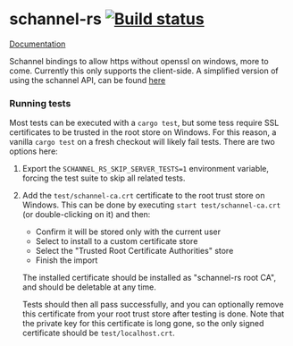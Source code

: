 schannel-rs [![Build status](https://ci.appveyor.com/api/projects/status/vefyauaf0oj10swu/branch/master?svg=true)](https://ci.appveyor.com/project/steffengy/schannel-rs/branch/master)
=====

[Documentation](http://steffengy.github.io/schannel-rs/doc/schannel/)

Schannel bindings to allow https without openssl on windows, more to come.
Currently this only supports the client-side.
A simplified version of using the schannel API, can be found [here](http://www.codeproject.com/Articles/2642/SSL-TLS-client-server-for-NET-and-SSL-tunnelling)

### Running tests

Most tests can be executed with a `cargo test`, but some tess require SSL
certificates to be trusted in the root store on Windows. For this reason, a
vanilla `cargo test` on a fresh checkout will likely fail tests. There are two
options here:

1. Export the `SCHANNEL_RS_SKIP_SERVER_TESTS=1` environment variable, forcing
   the test suite to skip all related tests.
2. Add the `test/schannel-ca.crt` certificate to the root trust store on
   Windows. This can be done by executing `start test/schannel-ca.crt` (or
   double-clicking on it) and then:

    * Confirm it will be stored only with the current user
    * Select to install to a custom certificate store
    * Select the "Trusted Root Certificate Authorities" store
    * Finish the import

   The installed certificate should be installed as "schannel-rs root CA", and
   should be deletable at any time.

   Tests should then all pass successfully, and you can optionally remove this
   certificate from your root trust store after testing is done. Note that the
   private key for this certificate is long gone, so the only signed certificate
   should be `test/localhost.crt`.
